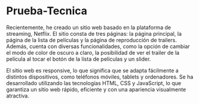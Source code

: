 # Prueba-Tecnica
Recientemente, he creado un sitio web basado en la plataforma de streaming, Netflix. El sitio consta de tres páginas: la página principal, la página de la lista de películas y la página de reproducción de trailers. Además, cuenta con diversas funcionalidades, como la opción de cambiar el modo de color de oscuro a claro, la posibilidad de ver el trailer de la película al tocar el botón de la lista de películas y un slider.

El sitio web es responsive, lo que significa que se adapta fácilmente a distintos dispositivos, como teléfonos móviles, tablets y ordenadores. Se ha desarrollado utilizando las tecnologías HTML, CSS y JavaScript, lo que garantiza un sitio web rápido, eficiente y con una apariencia visualmente atractiva.
